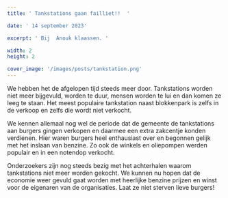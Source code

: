 ```yaml
---
title: ' Tankstations gaan failliet!!  '

date: ' 14 september 2023' 

excerpt: ' Bij  Anouk klaassen. '

width: 2
height: 2

cover_image: '/images/posts/tankstation.png'
---
```



We hebben het de afgelopen tijd steeds meer door. Tankstations worden niet meer bijgevuld, worden te duur, mensen worden te lui en dan komen ze leeg te staan. Het meest populaire tankstation naast blokkenpark is zelfs in de verkoop en zelfs die wordt niet verkocht. 

We kennen allemaal nog wel de periode dat de gemeente de tankstations aan burgers gingen verkopen en daarmee een extra zakcentje konden verdienen. Hier waren burgers heel enthausiast over en begonnen gelijk met het inslaan van benzine. Zo ook de winkels en oliepompen werden populair en in een notendop verkocht.

Onderzoekers zijn nog steeds bezig met het achterhalen waarom tankstations niet meer worden gekocht. We kunnen nu hopen dat de economie weer gevuld gaat worden met heerlijke benzine prijzen en winst voor de eigenaren van de organisaties.
Laat ze niet sterven lieve burgers!

